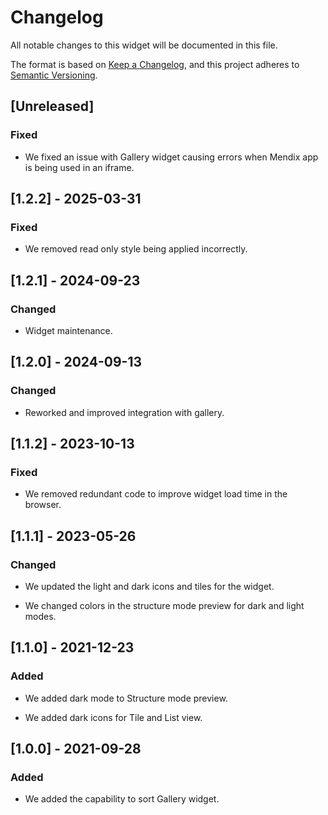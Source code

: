 # Changelog

All notable changes to this widget will be documented in this file.

The format is based on [Keep a Changelog](https://keepachangelog.com/en/1.0.0/), and this project adheres to [Semantic Versioning](https://semver.org/spec/v2.0.0.html).

## [Unreleased]

### Fixed

- We fixed an issue with Gallery widget causing errors when Mendix app is being used in an iframe.

## [1.2.2] - 2025-03-31

### Fixed

- We removed read only style being applied incorrectly.

## [1.2.1] - 2024-09-23

### Changed

- Widget maintenance.

## [1.2.0] - 2024-09-13

### Changed

- Reworked and improved integration with gallery.

## [1.1.2] - 2023-10-13

### Fixed

- We removed redundant code to improve widget load time in the browser.

## [1.1.1] - 2023-05-26

### Changed

- We updated the light and dark icons and tiles for the widget.

- We changed colors in the structure mode preview for dark and light modes.

## [1.1.0] - 2021-12-23

### Added

- We added dark mode to Structure mode preview.

- We added dark icons for Tile and List view.

## [1.0.0] - 2021-09-28

### Added

- We added the capability to sort Gallery widget.
